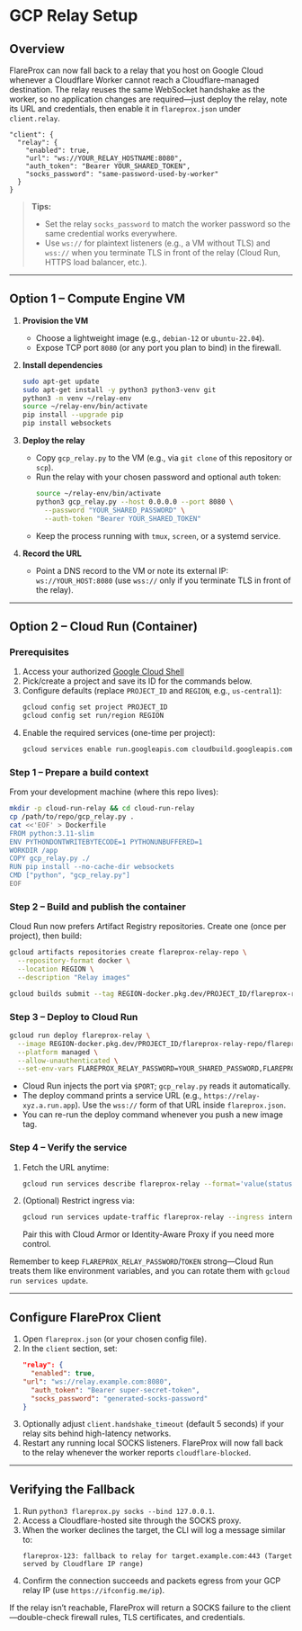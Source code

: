 # GCP Relay Setup

## Overview

FlareProx can now fall back to a relay that you host on Google Cloud whenever a Cloudflare Worker cannot reach a Cloudflare-managed destination. The relay reuses the same WebSocket handshake as the worker, so no application changes are required—just deploy the relay, note its URL and credentials, then enable it in `flareprox.json` under `client.relay`.

```
"client": {
  "relay": {
    "enabled": true,
    "url": "ws://YOUR_RELAY_HOSTNAME:8080",
    "auth_token": "Bearer YOUR_SHARED_TOKEN",
    "socks_password": "same-password-used-by-worker"
  }
}
```

> **Tips:**
> - Set the relay `socks_password` to match the worker password so the same credential works everywhere.
> - Use `ws://` for plaintext listeners (e.g., a VM without TLS) and `wss://` when you terminate TLS in front of the relay (Cloud Run, HTTPS load balancer, etc.).

---

## Option 1 – Compute Engine VM

1. **Provision the VM**
   - Choose a lightweight image (e.g., `debian-12` or `ubuntu-22.04`).
   - Expose TCP port `8080` (or any port you plan to bind) in the firewall.

2. **Install dependencies**
   ```bash
   sudo apt-get update
   sudo apt-get install -y python3 python3-venv git
   python3 -m venv ~/relay-env
   source ~/relay-env/bin/activate
   pip install --upgrade pip
   pip install websockets
   ```

3. **Deploy the relay**
   - Copy `gcp_relay.py` to the VM (e.g., via `git clone` of this repository or `scp`).
   - Run the relay with your chosen password and optional auth token:
     ```bash
     source ~/relay-env/bin/activate
     python3 gcp_relay.py --host 0.0.0.0 --port 8080 \
       --password "YOUR_SHARED_PASSWORD" \
       --auth-token "Bearer YOUR_SHARED_TOKEN"
     ```
   - Keep the process running with `tmux`, `screen`, or a systemd service.

4. **Record the URL**
   - Point a DNS record to the VM or note its external IP: `ws://YOUR_HOST:8080` (use `wss://` only if you terminate TLS in front of the relay).

---

## Option 2 – Cloud Run (Container)

### Prerequisites

1. Access your authorized [Google Cloud Shell](https://shell.cloud.google.com/?hl=en_US&fromcloudshell=true&show=terminal)
2. Pick/create a project and save its ID for the commands below.
3. Configure defaults (replace `PROJECT_ID` and `REGION`, e.g., `us-central1`):
   ```bash
   gcloud config set project PROJECT_ID
   gcloud config set run/region REGION
   ```
4. Enable the required services (one-time per project):
   ```bash
   gcloud services enable run.googleapis.com cloudbuild.googleapis.com artifactregistry.googleapis.com
   ```

### Step 1 – Prepare a build context

From your development machine (where this repo lives):
```bash
mkdir -p cloud-run-relay && cd cloud-run-relay
cp /path/to/repo/gcp_relay.py .
cat <<'EOF' > Dockerfile
FROM python:3.11-slim
ENV PYTHONDONTWRITEBYTECODE=1 PYTHONUNBUFFERED=1
WORKDIR /app
COPY gcp_relay.py ./
RUN pip install --no-cache-dir websockets
CMD ["python", "gcp_relay.py"]
EOF
```

### Step 2 – Build and publish the container

Cloud Run now prefers Artifact Registry repositories. Create one (once per project), then build:
```bash
gcloud artifacts repositories create flareprox-relay-repo \
  --repository-format docker \
  --location REGION \
  --description "Relay images"

gcloud builds submit --tag REGION-docker.pkg.dev/PROJECT_ID/flareprox-relay-repo/flareprox-relay:latest
```

### Step 3 – Deploy to Cloud Run

```bash
gcloud run deploy flareprox-relay \
  --image REGION-docker.pkg.dev/PROJECT_ID/flareprox-relay-repo/flareprox-relay:latest \
  --platform managed \
  --allow-unauthenticated \
  --set-env-vars FLAREPROX_RELAY_PASSWORD=YOUR_SHARED_PASSWORD,FLAREPROX_RELAY_TOKEN="Bearer YOUR_SHARED_TOKEN"
```

- Cloud Run injects the port via `$PORT`; `gcp_relay.py` reads it automatically.
- The deploy command prints a service URL (e.g., `https://relay-xyz.a.run.app`). Use the `wss://` form of that URL inside `flareprox.json`.
- You can re-run the deploy command whenever you push a new image tag.

### Step 4 – Verify the service

1. Fetch the URL anytime:
   ```bash
   gcloud run services describe flareprox-relay --format='value(status.url)'
   ```
2. (Optional) Restrict ingress via:
   ```bash
   gcloud run services update-traffic flareprox-relay --ingress internal-and-cloud-load-balancing
   ```
   Pair this with Cloud Armor or Identity-Aware Proxy if you need more control.

Remember to keep `FLAREPROX_RELAY_PASSWORD`/`TOKEN` strong—Cloud Run treats them like environment variables, and you can rotate them with `gcloud run services update`.

---

## Configure FlareProx Client

1. Open `flareprox.json` (or your chosen config file).
2. In the `client` section, set:
   ```json
   "relay": {
     "enabled": true,
   "url": "ws://relay.example.com:8080",
     "auth_token": "Bearer super-secret-token",
     "socks_password": "generated-socks-password"
   }
   ```
3. Optionally adjust `client.handshake_timeout` (default 5 seconds) if your relay sits behind high-latency networks.
4. Restart any running local SOCKS listeners. FlareProx will now fall back to the relay whenever the worker reports `cloudflare-blocked`.

---

## Verifying the Fallback

1. Run `python3 flareprox.py socks --bind 127.0.0.1`.
2. Access a Cloudflare-hosted site through the SOCKS proxy.
3. When the worker declines the target, the CLI will log a message similar to:
   ```
   flareprox-123: fallback to relay for target.example.com:443 (Target served by Cloudflare IP range)
   ```
4. Confirm the connection succeeds and packets egress from your GCP relay IP (use `https://ifconfig.me/ip`).

If the relay isn’t reachable, FlareProx will return a SOCKS failure to the client—double-check firewall rules, TLS certificates, and credentials.
